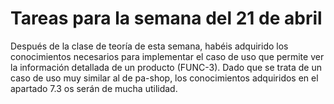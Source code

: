 # Tareas para la semana del 21 de abril

Después de la clase de teoría de esta semana, habéis adquirido los conocimientos necesarios para implementar el caso de uso que permite ver la información detallada de un producto (FUNC-3). Dado que se trata de un caso de uso muy similar al de pa-shop, los conocimientos adquiridos en el apartado 7.3 os serán de mucha utilidad.

